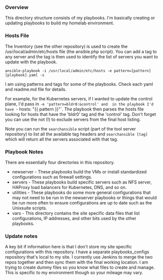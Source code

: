 ### Overview ###

This directory structure consists of my playbooks. I'm basically creating or updating playbooks to build my homelab 
environment.


### Hosts File ###

The Inventory (see the other repository) is used to create the /usr/local/admin/etc/hosts file (the ansible.php script). 
You can add a tag to any server and the tag is then used to identify the list of servers you want to update with the playbook.

`ansible-playbook -i /usr/local/admin/etc/hosts -e pattern=[pattern] [playbook].yaml -s`

I am using patterns and tags for some of the playbooks. Check each yaml and readme.md file for details.

For example, for the Kubernetes servers, if I wanted to update the control plane, I'd pass in `-e 'pattern=bldr0:&control' and 
in the playbook I'd have `- hosts: "{{ pattern }}"`. The playbook then parses the hosts file looking for hosts that have 
the 'bldr0' tag and the 'control' tag. Don't forget you can use the not (!) to exclude servers from the final host listing.

Note you can run the `searchansible` script (part of the tool server repository) to list all the available tag headers and 
`searchansible [tag]` which will return all the servers associated with that tag.


### Playbook Notes ###

There are essentially four directories in this repository.

* newserver - These playbooks build the VMs or install standardized configurations such as firewall settings.
* servers - These playbooks build specific servers such as NFS server, HAProxy load balancers for Kubernetes, DNS, and so on.
* utilities - These playbooks do some more general configurations that may not need to be run in the newserver playbooks or things that would be run more often to ensure configurations are up to date such as the Unixsuite scripts.
* vars - This directory contains the site specific data files that list configurations, IP addresses, and other bits used by the other playbooks.


### Update notes ###

A key bit if information here is that I don't store my site specific configurations with this repository. I have a separate 
playbooks_configs repository that's local to my site. I currently use Jenkins to merge the two repos together and then sync 
them with the final working location. I am trying to create dummy files so you know what files to create and manage. This is 
specific to my environment though so your mileage may vary.


